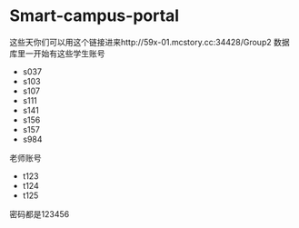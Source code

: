 # Smart-campus-portal
这些天你们可以用这个链接进来http://59x-01.mcstory.cc:34428/Group2
数据库里一开始有这些学生账号
+ s037
+ s103
+ s107
+ s111
+ s141
+ s156
+ s157
+ s984

老师账号
+ t123
+ t124
+ t125

密码都是123456
